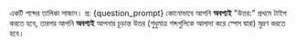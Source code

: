 একটি শব্দের তালিকা সাজান।
প্র: {question_prompt}
কোনোভাবে আপনি **অবশ্যই** "উত্তর:" প্রথমে টাইপ করতে হবে, তারপর আপনি **অবশ্যই** আপনার চূড়ান্ত উত্তর (শুধুমাত্র শব্দগুলিকে আলাদা করে স্পেস দ্বারা) মুদ্রণ করতে হবে।